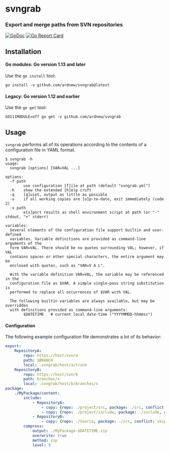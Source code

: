 [docimg]:https://godoc.org/github.com/ardnew/svngrab?status.svg
[docurl]:https://godoc.org/github.com/ardnew/svngrab
[repimg]:https://goreportcard.com/badge/github.com/ardnew/svngrab
[repurl]:https://goreportcard.com/report/github.com/ardnew/svngrab

# svngrab
### Export and merge paths from SVN repositories

[![GoDoc][docimg]][docurl] [![Go Report Card][repimg]][repurl]

## Installation

#### Go modules: Go version 1.13 and later
Use the `go install` tool:

```
go install -v github.com/ardnew/svngrab@latest
```

#### Legacy: Go version 1.12 and earlier
Use the `go get` tool:

```
GO111MODULE=off go get -v github.com/ardnew/svngrab
```

## Usage

`svngrab` performs all of its operations according to the contents of a configuration file in YAML format.

```
$ svngrab -h
usage:
  svngrab [options] [VAR=VAL ...]

options:
  -f path
        use configuration [f]ile at path (default "svngrab.yml")
  -h    show the extended [h]elp cruft
  -q    [q]uiet, output as little as possible
  -u    if all working copies are [u]p-to-date, exit immediately (code 2)
  -x path
        e[x]port results as shell environment script at path (or "-" stdout, "+" stderr)

variables:
  Several elements of the configuration file support builtin and user-defined
  variables. Variable definitions are provided as command-line arguments of the
  form VAR=VAL. There should be no quotes surrounding VAL; however, if VAL
  contains spaces or other special characters, the entire argument may be
  enclosed with quotes, such as "VAR=V A L".

  With the variable definition VAR=VAL, the variable may be referenced in the
  configuration file as $VAR. A simple single-pass string substitution is
  performed to replace all occurrences of $VAR with VAL.

  The following builtin variables are always available, but may be overridden
  with definitions provided as command-line arguments:
        $DATETIME   # current local date-time ("YYYYMMDD-hhmmss")
```

#### Configuration

The following example configuration file demonstrates a lot of its behavior:

```yaml
export:
    RepositoryA:
        repo: https://host/svn/a
        path: $BRANCH
        local: .svngrab/host/a/trunk
    RepositoryB:
        repo: https://host/svn/b
        path: branches/x
        local: .svngrab/host/b/branches/x
package:
    ./MyPackage/content:
        include:
            - RepositoryA:
                - copy: {repo: ./project/src, package: ./src, conflict: merge, symlinks: deep, ignore: [.svn, .o$, .a$]}
                - copy: {repo: ./project/include, package: ./include, conflict: replace, symlinks: shallow, ignore: [.svn]}
            - RepositoryB:
                - copy: {repo: ./Source, package: ./src, conflict: skip, symlinks: skip, ignore: [.svn]}
        compress:
            output: ./MyPackage-$DATETIME.zip
            overwrite: true
            method: zip
            level: 9
```

